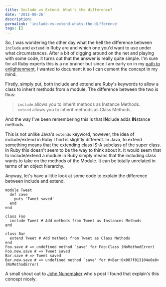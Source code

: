 ```yaml
---
title: Include vs Extend. What's the difference?
date: '2011-08-26'
description:
permalink: 'include-vs-extend-whats-the-difference'
tags: []
---
```


So, I was wondering the other day what the hell the difference between `include` and `extend` in Ruby are and which one you'd want to use under what circumstances. After a bit of digging around on the net and playing with some code, it turns out that the answer is really quite simple. I'm sure for all Ruby experts this is a no brainer but since I am early on in my [path to enlightenment][1], I wanted to document it so I can cement the concept in my mind. 

Firstly, simply put, both include and extend are Ruby's keywords to allow a class to inherit methods from a module. The difference between the two is thus:

> `include` allows you to inherit methods as Instance Methods.  
> `extend` allows you to inherit methods as Class Methods. 

And the way I've been remembering this is that **IN**clude adds **IN**stance methods.

This is not unlike Java's `extends` keyword, however, the idea of include/extend in Ruby I find is slightly different. In Java, to extend something means that the extending class IS-A subclass of the super class. In Ruby this doesn't seem to be the way to think about it. It would seem that to include/extend a module in Ruby simply means that the including class wants to take on the methods of the Module. It can be totally unrelated in terms of an object hierarchy.

Anyway, let's have a little look at some code to explain the difference between include and extend.

```
module Tweet
  def save
    puts 'Tweet saved'
  end
end

class Foo
  include Tweet # Add methods from Tweet as Instances Methods
end

class Bar
  extend Tweet # Add methods from Tweet as Class Methods
end
Foo.save # => undefined method `save' for Foo:Class (NoMethodError)
Foo.new.save # => Tweet saved
Bar.save # => Tweet saved
Bar.new.save # => undefined method `save' for #<Bar:0x007f813104e0e8> (NoMethodError)
```

A small shout out to [John Nunemaker][2] who's post I found that explain's this concept nicely.

[1]: enlighten-yourself-with-ruby-koans "Ruby Koans"
[2]: http://railstips.org/blog/archives/2009/05/15/include-vs-extend-in-ruby/ "Rails Tips"